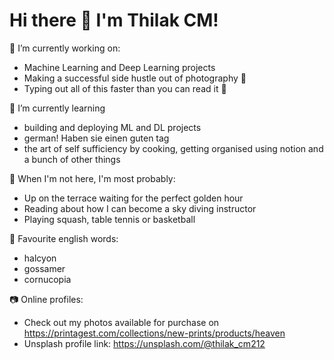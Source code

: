 # Hi there 🌊  I'm Thilak CM!

🔭 I’m currently working on:
- Machine Learning and Deep Learning projects 
- Making a successful side hustle out of photography 📸 
- Typing out all of this faster than you can read it 💨 

🌱 I’m currently learning 
- building and deploying ML and DL projects
- german! Haben sie einen guten tag 
- the art of self sufficiency by cooking, getting organised using notion and a bunch of other things

🐽  When I'm not here, I'm most probably:
- Up on the terrace waiting for the perfect golden hour 
- Reading about how I can become a sky diving instructor 
- Playing squash, table tennis or basketball

📕 Favourite english words: 
- halcyon
- gossamer
- cornucopia 

📷 Online profiles: 
- Check out my photos available for purchase on https://printagest.com/collections/new-prints/products/heaven 
- Unsplash profile link: https://unsplash.com/@thilak_cm212
